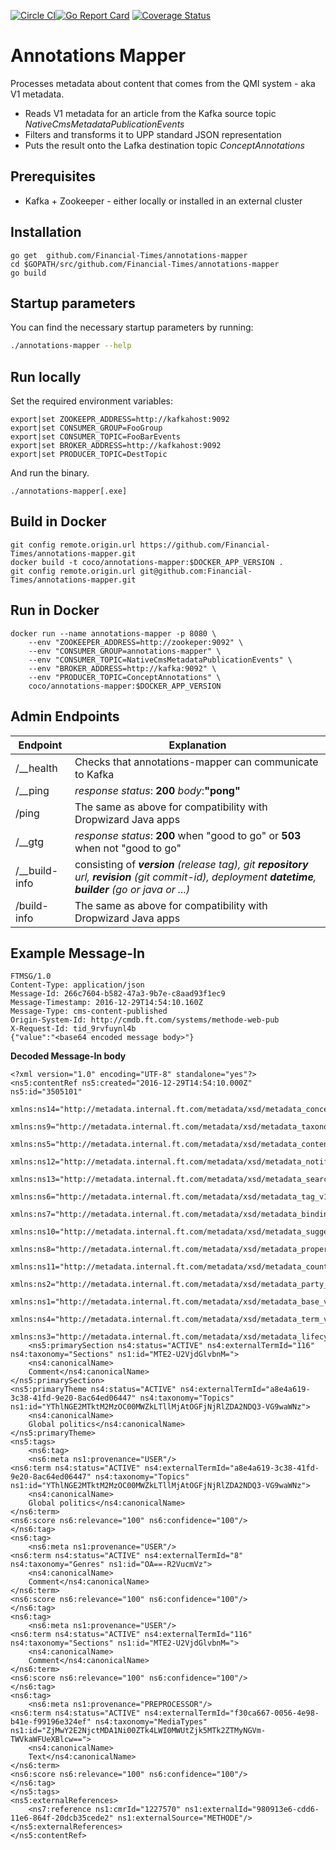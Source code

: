 [![Circle CI](https://circleci.com/gh/Financial-Times/annotations-mapper.svg?style=shield)](https://circleci.com/gh/Financial-Times/annotations-mapper)[![Go Report Card](https://goreportcard.com/badge/github.com/Financial-Times/annotations-mapper)](https://goreportcard.com/report/github.com/Financial-Times/annotations-mapper) [![Coverage Status](https://coveralls.io/repos/github/Financial-Times/annotations-mapper/badge.svg)](https://coveralls.io/github/Financial-Times/annotations-mapper)

# Annotations Mapper

Processes metadata about content that comes from the QMI system - aka V1 metadata.  

* Reads V1 metadata for an article from the Kafka source topic _NativeCmsMetadataPublicationEvents_
* Filters and transforms it to UPP standard JSON representation
* Puts the result onto the Lafka destination topic _ConceptAnnotations_

## Prerequisites

* Kafka + Zookeeper - either locally or installed in an external cluster

## Installation

```
go get 	github.com/Financial-Times/annotations-mapper
cd $GOPATH/src/github.com/Financial-Times/annotations-mapper
go build
```

## Startup parameters
You can find the necessary startup parameters by running:
```bash
./annotations-mapper --help
```

## Run locally

Set the required environment variables:
```
export|set ZOOKEEPR_ADDRESS=http://kafkahost:9092
export|set CONSUMER_GROUP=FooGroup
export|set CONSUMER_TOPIC=FooBarEvents
export|set BROKER_ADDRESS=http://kafkahost:9092
export|set PRODUCER_TOPIC=DestTopic
```

And run the binary.
```
./annotations-mapper[.exe]
```

## Build in Docker
````
git config remote.origin.url https://github.com/Financial-Times/annotations-mapper.git
docker build -t coco/annotations-mapper:$DOCKER_APP_VERSION .
git config remote.origin.url git@github.com:Financial-Times/annotations-mapper.git
````

## Run in Docker
````
docker run --name annotations-mapper -p 8080 \
	--env "ZOOKEEPER_ADDRESS=http://zookeper:9092" \
	--env "CONSUMER_GROUP=annotations-mapper" \
	--env "CONSUMER_TOPIC=NativeCmsMetadataPublicationEvents" \
	--env "BROKER_ADDRESS=http://kafka:9092" \
	--env "PRODUCER_TOPIC=ConceptAnnotations" \
	coco/annotations-mapper:$DOCKER_APP_VERSION
````

## Admin Endpoints
|Endpoint     | Explanation |
|---|---|
| /__health      | Checks that annotations-mapper can communicate to Kafka|
|/__ping         | _response status_: **200**  _body_:**"pong"** |
|/ping           | The same as above for compatibility with Dropwizard Java apps |
|/__gtg          | _response status_: **200** when "good to go" or **503** when not "good to go"|
|/__build-info   | consisting of _**version** (release tag), git **repository** url, **revision** (git commit-id), deployment **datetime**, **builder** (go or java or ...)_
|/build-info     | The same as above for compatibility with Dropwizard Java apps |


## Example Message-In
````
FTMSG/1.0  
Content-Type: application/json  
Message-Id: 266c7604-b582-47a3-9b7e-c8aad93f1ec9  
Message-Timestamp: 2016-12-29T14:54:10.160Z  
Message-Type: cms-content-published  
Origin-System-Id: http://cmdb.ft.com/systems/methode-web-pub
X-Request-Id: tid_9rvfuynl4b  
{"value":"<base64 encoded message body>"}  
````

**Decoded Message-In body**
````
<?xml version="1.0" encoding="UTF-8" standalone="yes"?>  
<ns5:contentRef ns5:created="2016-12-29T14:54:10.000Z" ns5:id="3505101"
	xmlns:ns14="http://metadata.internal.ft.com/metadata/xsd/metadata_concept_v1.0.xsd"
	xmlns:ns9="http://metadata.internal.ft.com/metadata/xsd/metadata_taxonomy_v1.0.xsd"
	xmlns:ns5="http://metadata.internal.ft.com/metadata/xsd/metadata_content_reference_v1.0.xsd"
	xmlns:ns12="http://metadata.internal.ft.com/metadata/xsd/metadata_notification_v1.0.xsd"
	xmlns:ns13="http://metadata.internal.ft.com/metadata/xsd/metadata_search_v1.0.xsd"
	xmlns:ns6="http://metadata.internal.ft.com/metadata/xsd/metadata_tag_v1.0.xsd"
	xmlns:ns7="http://metadata.internal.ft.com/metadata/xsd/metadata_binding_v1.0.xsd"
	xmlns:ns10="http://metadata.internal.ft.com/metadata/xsd/metadata_suggestion_v1.0.xsd"
	xmlns:ns8="http://metadata.internal.ft.com/metadata/xsd/metadata_property_v1.0.xsd"
	xmlns:ns11="http://metadata.internal.ft.com/metadata/xsd/metadata_count_response_v1.0.xsd"
	xmlns:ns2="http://metadata.internal.ft.com/metadata/xsd/metadata_party_v1.0.xsd"
	xmlns:ns1="http://metadata.internal.ft.com/metadata/xsd/metadata_base_v1.0.xsd"
	xmlns:ns4="http://metadata.internal.ft.com/metadata/xsd/metadata_term_v1.0.xsd"
	xmlns:ns3="http://metadata.internal.ft.com/metadata/xsd/metadata_lifecycle_v1.0.xsd">  
	<ns5:primarySection ns4:status="ACTIVE" ns4:externalTermId="116" ns4:taxonomy="Sections" ns1:id="MTE2-U2VjdGlvbnM=">  
	<ns4:canonicalName>  
	Comment</ns4:canonicalName>  
</ns5:primarySection>  
<ns5:primaryTheme ns4:status="ACTIVE" ns4:externalTermId="a8e4a619-3c38-41fd-9e20-8ac64ed06447" ns4:taxonomy="Topics" ns1:id="YThlNGE2MTktM2MzOC00MWZkLTllMjAtOGFjNjRlZDA2NDQ3-VG9waWNz">  
	<ns4:canonicalName>  
	Global politics</ns4:canonicalName>  
</ns5:primaryTheme>  
<ns5:tags>  
	<ns6:tag>  
	<ns6:meta ns1:provenance="USER"/>  
<ns6:term ns4:status="ACTIVE" ns4:externalTermId="a8e4a619-3c38-41fd-9e20-8ac64ed06447" ns4:taxonomy="Topics" ns1:id="YThlNGE2MTktM2MzOC00MWZkLTllMjAtOGFjNjRlZDA2NDQ3-VG9waWNz">  
	<ns4:canonicalName>  
	Global politics</ns4:canonicalName>  
</ns6:term>  
<ns6:score ns6:relevance="100" ns6:confidence="100"/>  
</ns6:tag>  
<ns6:tag>  
	<ns6:meta ns1:provenance="USER"/>  
<ns6:term ns4:status="ACTIVE" ns4:externalTermId="8" ns4:taxonomy="Genres" ns1:id="OA==-R2VucmVz">  
	<ns4:canonicalName>  
	Comment</ns4:canonicalName>  
</ns6:term>  
<ns6:score ns6:relevance="100" ns6:confidence="100"/>  
</ns6:tag>  
<ns6:tag>  
	<ns6:meta ns1:provenance="USER"/>  
<ns6:term ns4:status="ACTIVE" ns4:externalTermId="116" ns4:taxonomy="Sections" ns1:id="MTE2-U2VjdGlvbnM=">  
	<ns4:canonicalName>  
	Comment</ns4:canonicalName>  
</ns6:term>  
<ns6:score ns6:relevance="100" ns6:confidence="100"/>  
</ns6:tag>  
<ns6:tag>  
	<ns6:meta ns1:provenance="PREPROCESSOR"/>  
<ns6:term ns4:status="ACTIVE" ns4:externalTermId="f30ca667-0056-4e98-b41e-f99196e324ef" ns4:taxonomy="MediaTypes" ns1:id="ZjMwY2E2NjctMDA1Ni00ZTk4LWI0MWUtZjk5MTk2ZTMyNGVm-TWVkaWFUeXBlcw==">  
	<ns4:canonicalName>  
	Text</ns4:canonicalName>  
</ns6:term>  
<ns6:score ns6:relevance="100" ns6:confidence="100"/>  
</ns6:tag>  
</ns5:tags>  
<ns5:externalReferences>  
	<ns7:reference ns1:cmrId="1227570" ns1:externalId="980913e6-cdd6-11e6-864f-20dcb35cede2" ns1:externalSource="METHODE"/>  
</ns5:externalReferences>  
</ns5:contentRef>  
````
